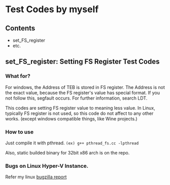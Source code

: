 # Test Codes by myself

## Contents
  - set\_FS\_register
  - etc.

## set\_FS\_register:  Setting FS Register Test Codes

### What for?

For windows, the Address of TEB is stored in FS register.
The Address is not the exact value, because the FS register's value has special format.
If you not follow this, segfault occurs.
For further information, search LDT.

This codes are setting FS register value to meaning less value.
In Linux, typically FS register is not used, so this code do not affect to any other works. (except windows compatible things, like Wine projects.)


### How to use

Just compile it with pthread.
```(ex) g++ pthread_fs.cc -lpthread```

Also, static builded binary for 32bit x86 arch is on the repo.


### Bugs on Linux Hyper-V Instance.

Refer my linux [bugzilla report](https://bugzilla.kernel.org/show_bug.cgi?id=203937)
